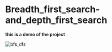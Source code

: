 ﻿# Breadth_first_search-and_depth_first_search

**this is a demo of the project**



![bfs_dfs](https://cloud.githubusercontent.com/assets/21212858/25700121/83219054-30c6-11e7-9a07-1c9706ea8812.gif)


